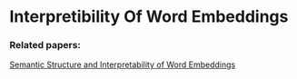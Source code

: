 # Interpretibility Of Word Embeddings

### **Related papers:** 

[Semantic Structure and Interpretability of Word Embeddings](https://arxiv.org/pdf/1711.00331.pdf)
